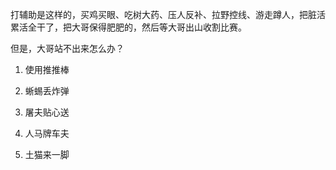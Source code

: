 打辅助是这样的，买鸡买眼、吃树大药、压人反补、拉野控线、游走蹲人，把脏活累活全干了，把大哥保得肥肥的，然后等大哥出山收割比赛。

但是，大哥站不出来怎么办？

1. 使用推推棒

2. 蜥蜴丢炸弹

3. 屠夫贴心送

4. 人马牌车夫

5. 土猫来一脚
